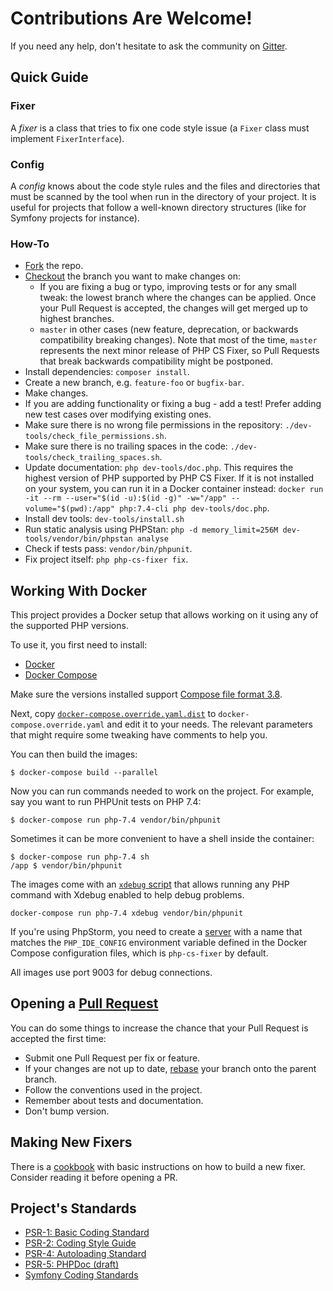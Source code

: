 # Contributions Are Welcome!

If you need any help, don't hesitate to ask the community on [Gitter](https://gitter.im/PHP-CS-Fixer/Lobby).

## Quick Guide

### Fixer

A _fixer_ is a class that tries to fix one code style issue (a `Fixer` class
must implement `FixerInterface`).

### Config

A _config_ knows about the code style rules and the files and directories that
must be scanned by the tool when run in the directory of your project. It is
useful for projects that follow a well-known directory structures (like for
Symfony projects for instance).

### How-To

- [Fork](https://help.github.com/articles/fork-a-repo/) the repo.
- [Checkout](https://git-scm.com/docs/git-checkout) the branch you want to make changes on:
  - If you are fixing a bug or typo, improving tests or for any small tweak: the lowest branch where the changes can be applied. Once your Pull Request is accepted, the changes will get merged up to highest branches.
  - `master` in other cases (new feature, deprecation, or backwards compatibility breaking changes). Note that most of the time, `master` represents the next minor release of PHP CS Fixer, so Pull Requests that break backwards compatibility might be postponed.
- Install dependencies: `composer install`.
- Create a new branch, e.g. `feature-foo` or `bugfix-bar`.
- Make changes.
- If you are adding functionality or fixing a bug - add a test! Prefer adding new test cases over modifying existing ones.
- Make sure there is no wrong file permissions in the repository: `./dev-tools/check_file_permissions.sh`.
- Make sure there is no trailing spaces in the code: `./dev-tools/check_trailing_spaces.sh`.
- Update documentation: `php dev-tools/doc.php`. This requires the highest version of PHP supported by PHP CS Fixer. If it is not installed on your system, you can run it in a Docker container instead: `docker run -it --rm --user="$(id -u):$(id -g)" -w="/app" --volume="$(pwd):/app" php:7.4-cli php dev-tools/doc.php`.
- Install dev tools: `dev-tools/install.sh`
- Run static analysis using PHPStan: `php -d memory_limit=256M dev-tools/vendor/bin/phpstan analyse`
- Check if tests pass: `vendor/bin/phpunit`.
- Fix project itself: `php php-cs-fixer fix`.

## Working With Docker

This project provides a Docker setup that allows working on it using any of the supported PHP versions.

To use it, you first need to install:

- [Docker](https://docs.docker.com/get-docker/)
- [Docker Compose](https://docs.docker.com/compose/install/)

Make sure the versions installed support [Compose file format 3.8](https://docs.docker.com/compose/compose-file/).

Next, copy [`docker-compose.override.yaml.dist`](./docker-compose.override.yaml.dist) to `docker-compose.override.yaml`
and edit it to your needs. The relevant parameters that might require some tweaking have comments to help you.

You can then build the images:

```console
$ docker-compose build --parallel
```

Now you can run commands needed to work on the project. For example, say you want to run PHPUnit tests on PHP 7.4:

```console
$ docker-compose run php-7.4 vendor/bin/phpunit
```

Sometimes it can be more convenient to have a shell inside the container:

```console
$ docker-compose run php-7.4 sh
/app $ vendor/bin/phpunit
```

The images come with an [`xdebug` script](github.com/julienfalque/xdebug/) that allows running any PHP command with
Xdebug enabled to help debug problems.

```console
docker-compose run php-7.4 xdebug vendor/bin/phpunit
```

If you're using PhpStorm, you need to create a [server](https://www.jetbrains.com/help/phpstorm/servers.html) with a
name that matches the `PHP_IDE_CONFIG` environment variable defined in the Docker Compose configuration files, which is
`php-cs-fixer` by default.

All images use port 9003 for debug connections.

## Opening a [Pull Request](https://help.github.com/articles/about-pull-requests/)

You can do some things to increase the chance that your Pull Request is accepted the first time:

- Submit one Pull Request per fix or feature.
- If your changes are not up to date, [rebase](https://git-scm.com/docs/git-rebase) your branch onto the parent branch.
- Follow the conventions used in the project.
- Remember about tests and documentation.
- Don't bump version.

## Making New Fixers

There is a [cookbook](doc/cookbook_fixers.rst) with basic instructions on how to build a new fixer. Consider reading it
before opening a PR.

## Project's Standards

- [PSR-1: Basic Coding Standard](https://github.com/php-fig/fig-standards/blob/master/accepted/PSR-1-basic-coding-standard.md)
- [PSR-2: Coding Style Guide](https://github.com/php-fig/fig-standards/blob/master/accepted/PSR-2-coding-style-guide.md)
- [PSR-4: Autoloading Standard](https://github.com/php-fig/fig-standards/blob/master/accepted/PSR-4-autoloader.md)
- [PSR-5: PHPDoc (draft)](https://github.com/phpDocumentor/fig-standards/blob/master/proposed/phpdoc.md)
- [Symfony Coding Standards](https://symfony.com/doc/current/contributing/code/standards.html)
